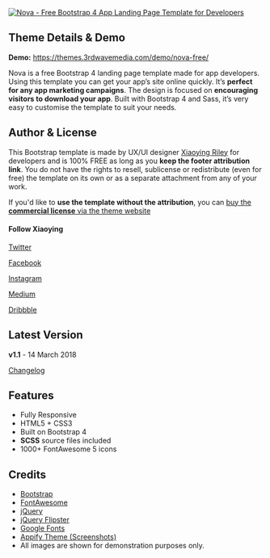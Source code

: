 <a href="https://themes.3rdwavemedia.com/bootstrap-templates/startup/nova-bootstrap-landing-page-template-for-mobile-apps/" target="_blank"><img src="https://themes.3rdwavemedia.com/wp-content/uploads/2018/09/Bootstrap-Mobile-App-Landing-Page-Template-Nova.jpg" alt="Nova - Free Bootstrap 4 App Landing Page Template for Developers" /></a>

## Theme Details & Demo

**Demo:** https://themes.3rdwavemedia.com/demo/nova-free/

Nova is a free Bootstrap 4 landing page template made for app developers. Using this template you can get your app’s site online quickly. It’s **perfect for any app marketing campaigns**. The design is focused on **encouraging visitors to download your app**. Built with Bootstrap 4 and Sass, it’s very easy to customise the template to suit your needs.

## Author & License

This Bootstrap template is made by UX/UI designer [Xiaoying Riley](https://twitter.com/3rdwave_themes) for developers and is 100% FREE as long as you **keep the footer attribution link**. You do not have the rights to resell, sublicense or redistribute (even for free) the template on its own or as a separate attachment from any of your work.

If you'd like to **use the template without the attribution**, you can [buy the **commercial license** via the theme website](https://themes.3rdwavemedia.com/bootstrap-templates/startup/nova-bootstrap-landing-page-template-for-mobile-apps/)


#### Follow Xiaoying

[Twitter](https://twitter.com/3rdwave_themes)

[Facebook](https://www.facebook.com/3rdwavethemes/)

[Instagram](https://www.instagram.com/3rdwave_themes/)

[Medium](https://medium.com/@3rdwave_themes)

[Dribbble](https://dribbble.com/Xiaoying)




## Latest Version
**v1.1** - 14 March 2018

[Changelog](https://themes.3rdwavemedia.com/bootstrap-templates/startup/nova-bootstrap-landing-page-template-for-mobile-apps/?target=changelog)



## Features

-  Fully Responsive
-  HTML5 + CSS3
-  Built on Bootstrap 4
-  **SCSS** source files included
-  1000+ FontAwesome 5 icons


## Credits
- [Bootstrap](http://getbootstrap.com/)
- [FontAwesome](http://fortawesome.github.io/Font-Awesome/)
- [jQuery](http://jquery.com/)
- [jQuery Flipster](https://github.com/drien/jquery-flipster)
- [Google Fonts](https://fonts.google.com/)
- [Appify Theme (Screenshots)](https://themes.3rdwavemedia.com/bootstrap-templates/product/appify-bootstrap-4-admin-template-for-app-developers/)
-  All images are shown for demonstration purposes only.


